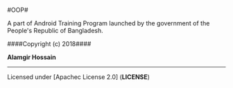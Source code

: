 #OOP#

A part of Android Training Program launched by the government of the People's Republic of Bangladesh.


####Copyright (c) 2018####

**Alamgir Hossain**
	 
---      


Licensed under [Apachec License 2.0] (**LICENSE**)
